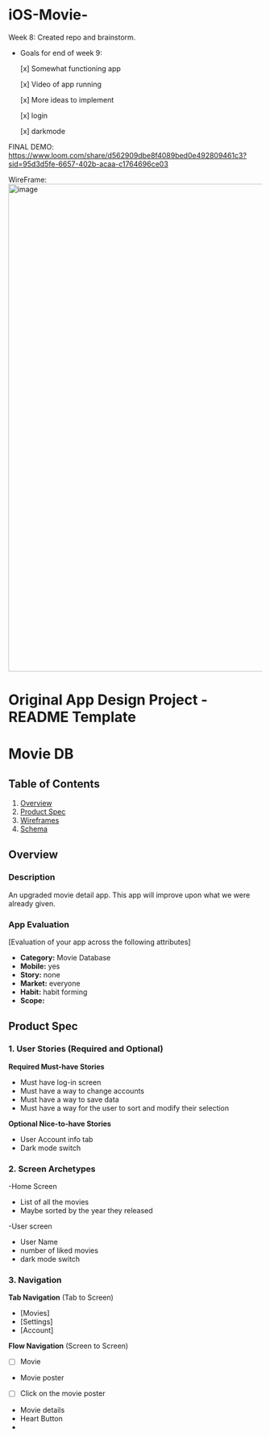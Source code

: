 # iOS-Movie-

Week 8: Created repo and brainstorm. 
  * Goals for end of week 9:
    
    [x] Somewhat functioning app
    
    [x] Video of app running
    
    [x] More ideas to implement

    [x] login

    [x] darkmode
    
   FINAL DEMO: https://www.loom.com/share/d562909dbe8f4089bed0e492809461c3?sid=95d3d5fe-6657-402b-acaa-c1764696ce03

  WireFrame:
      <img width="966" alt="image" src="https://github.com/Niraj-Dhakall/CodePath-Capstone/assets/59345695/2dc484c7-4982-47b3-b3af-8e1dd40fd841">





Original App Design Project - README Template
===

# Movie DB

## Table of Contents

1. [Overview](#Overview)
2. [Product Spec](#Product-Spec)
3. [Wireframes](#Wireframes)
4. [Schema](#Schema)

## Overview

### Description

An upgraded movie detail app. This app will improve upon what we were already given.

### App Evaluation

[Evaluation of your app across the following attributes]
- **Category:** Movie Database
- **Mobile:** yes
- **Story:** none
- **Market:** everyone
- **Habit:** habit forming
- **Scope:** 

## Product Spec

### 1. User Stories (Required and Optional)

**Required Must-have Stories**

* Must have log-in screen
* Must have a way to change accounts
* Must have a way to save data
* Must have a way for the user to sort and modify their selection

**Optional Nice-to-have Stories**

* User Account info tab
* Dark mode switch


### 2. Screen Archetypes

-Home Screen
* List of all the movies
* Maybe sorted by the year they released

-User screen
* User Name
* number of liked movies
* dark mode switch

### 3. Navigation

**Tab Navigation** (Tab to Screen)

* [Movies]
* [Settings]
* [Account]

**Flow Navigation** (Screen to Screen)

- [ ] Movie
* Movie poster
- [ ] Click on the movie poster
* Movie details
* Heart Button
*





      

